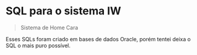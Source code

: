 # SQL para o sistema IW

> Sistema de Home Cara



Esses SQLs foram criado em bases de dados Oracle, porém tentei deixa o SQL o mais puro possível.
